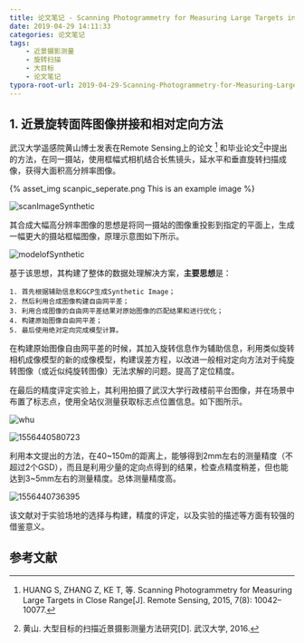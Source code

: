 ```yaml
---
title: 论文笔记 - Scanning Photogrammetry for Measuring Large Targets in Close Range
date: 2019-04-29 14:11:33
categories: 论文笔记
tags:
	- 近景摄影测量
	- 旋转扫描
	- 大目标
	- 论文笔记
typora-root-url: 2019-04-29-Scanning-Photogrammetry-for-Measuring-Large-Targets-in-Close-Range
---
```


##  1.  近景旋转面阵图像拼接和相对定向方法

武汉大学遥感院黄山博士发表在Remote Sensing上的论文 [^1] 和毕业论文[^2]中提出的方法，在同一摄站，使用框幅式相机结合长焦镜头，延水平和垂直旋转扫描成像，获得大面积高分辨率图像。


{% asset_img scanpic_seperate.png This is an example image %}

<!-- more -->

![scanImageSynthetic](1556439504179.png)

其合成大幅高分辨率图像的思想是将同一摄站的图像重投影到指定的平面上，生成一幅更大的摄站框幅图像，原理示意图如下所示。

![modelofSynthetic](1556439690086.png)

基于该思想，其构建了整体的数据处理解决方案，**主要思想**是：

	1. 首先根据辅助信息和GCP生成Synthetic Image；
 	2. 然后利用合成图像构建自由网平差；
 	3. 利用合成图像的自由网平差结果对原始图像的匹配结果和进行优化；
 	4. 构建原始图像自由网平差；
 	5. 最后使用绝对定向完成模型计算。

在构建原始图像自由网平差的时候，其加入旋转信息作为辅助信息，利用类似旋转相机成像模型的新的成像模型，构建误差方程，以改进一般相对定向方法对于纯旋转图像（或近似纯旋转图像）无法求解的问题。提高了定位精度。

在最后的精度评定实验上，其利用拍摄了武汉大学行政楼前平台图像，并在场景中布置了标志点，使用全站仪测量获取标志点位置信息。如下图所示。

![whu](1556440499569.png)

![1556440580723](1556440580723.png)

利用本文提出的方法，在40~150m的距离上，能够得到2mm左右的测量精度（不超过2个GSD），而且是利用少量的定向点得到的结果，检查点精度稍差，但也能达到3~5mm左右的测量精度。总体测量精度高。

![1556440736395](1556440736395.png)

该文献对于实验场地的选择与构建，精度的评定，以及实验的描述等方面有较强的借鉴意义。

## 参考文献

[^1]: HUANG S, ZHANG Z, KE T, 等. Scanning Photogrammetry for Measuring Large Targets in Close Range[J]. Remote Sensing, 2015, 7(8): 10042–10077.
[^2]: 黄山. 大型目标的扫描近景摄影测量方法研究[D]. 武汉大学, 2016.